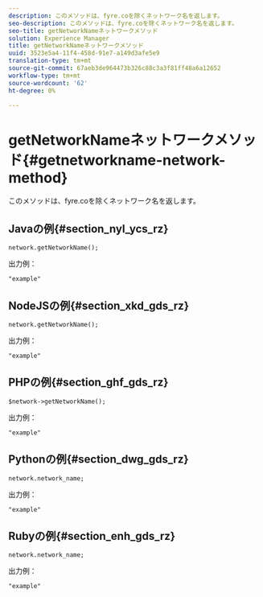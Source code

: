 ```yaml
---
description: このメソッドは、fyre.coを除くネットワーク名を返します。
seo-description: このメソッドは、fyre.coを除くネットワーク名を返します。
seo-title: getNetworkNameネットワークメソッド
solution: Experience Manager
title: getNetworkNameネットワークメソッド
uuid: 3523e5a4-11f4-458d-91e7-a149d3afe5e9
translation-type: tm+mt
source-git-commit: 67aeb3de964473b326c88c3a3f81ff48a6a12652
workflow-type: tm+mt
source-wordcount: '62'
ht-degree: 0%

---
```



# getNetworkNameネットワークメソッド{#getnetworkname-network-method}

このメソッドは、fyre.coを除くネットワーク名を返します。

## Javaの例{#section_nyl_ycs_rz}

```
network.getNetworkName();
```

出力例：

```
"example" 
```

## NodeJSの例{#section_xkd_gds_rz}

```
network.getNetworkName();
```

出力例：

```
"example" 
```

## PHPの例{#section_ghf_gds_rz}

```
$network->getNetworkName(); 
```

出力例：

```
"example" 
```

## Pythonの例{#section_dwg_gds_rz}

```
network.network_name; 
```

出力例：

```
"example" 
```

## Rubyの例{#section_enh_gds_rz}

```
network.network_name; 
```

出力例：

```
"example" 
```

